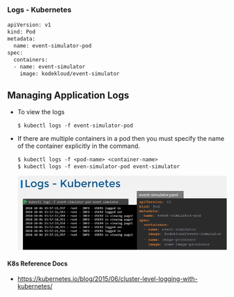 ### Logs - Kubernetes
```
apiVersion: v1
kind: Pod
metadata:
  name: event-simulator-pod
spec:
  containers:
  - name: event-simulator
    image: kodekloud/event-simulator
```
## Managing Application Logs

- To view the logs
  ```
  $ kubectl logs -f event-simulator-pod
  ```
- If there are multiple containers in a pod then you must specify the name of the container explicitly in the command.
  ```
  $ kubectl logs -f <pod-name> <container-name>
  $ kubectl logs -f even-simulator-pod event-simulator
  ```

  ![alt text](logs1.png)

#### K8s Reference Docs
- https://kubernetes.io/blog/2015/06/cluster-level-logging-with-kubernetes/
